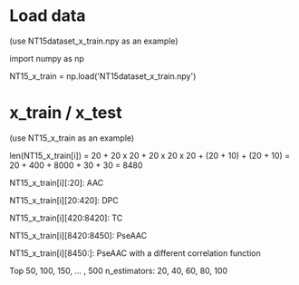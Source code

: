 # Load data
(use NT15dataset_x_train.npy as an example)

import numpy as np

NT15_x_train = np.load('NT15dataset_x_train.npy')

# x_train / x_test
(use NT15_x_train as an example)

len(NT15_x_train[i]) = 20 + 20 x 20 + 20 x 20 x 20 + (20 + 10) + (20 + 10) = 20 + 400 + 8000 + 30 + 30 = 8480

NT15_x_train[i][:20]: AAC

NT15_x_train[i][20:420]: DPC

NT15_x_train[i][420:8420]: TC

NT15_x_train[i][8420:8450]: PseAAC

NT15_x_train[i][8450:]: PseAAC with a different correlation function

Top 50, 100, 150, ... , 500
n_estimators: 20, 40, 60, 80, 100
